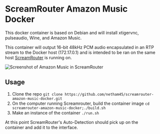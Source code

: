 # ScreamRouter Amazon Music Docker

This docker container is based on Debian and will install xtigervnc, pulseaudio, Wine, and Amazon Music.

This container will output 16-bit 48kHz PCM audio encapsulated in an RTP stream to the Docker host (172.17.0.1) and is intended to be ran on the same host [ScreamRouter](https://github.com/netham45/screamrouter) is running on.

![Screenshot of Amazon Music in ScreamRouter](/images/amazon-music.png)

## Usage

1. Clone the repo ```git clone https://github.com/netham45/screamrouter-amazon-music-docker.git```
2. On the computer running Screamrouter, build the container image ```cd screamrouter-amazon-music-docker;./build.sh```
3. Make an instance of the container ```./run.sh```

At this point ScreamRouter's Auto-Detection should pick up on the container and add it to the interface.
